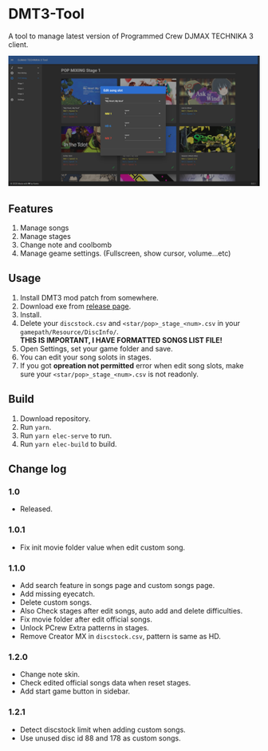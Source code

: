 # DMT3-Tool
A tool to manage latest version of Programmed Crew DJMAX TECHNIKA 3 client.

![edit](./screenshot/edit.png)

## Features
1. Manage songs
2. Manage stages
3. Change note and coolbomb
4. Manage geame settings. (Fullscreen, show cursor, volume...etc)

## Usage
1. Install DMT3 mod patch from somewhere.
2. Download exe from [release page](https://github.com/rogeraabbccdd/DMT3-Tool/releases/latest).
3. Install.
4. Delete your `discstock.csv` and `<star/pop>_stage_<num>.csv` in your `gamepath/Resource/DiscInfo/`.  
   **THIS IS IMPORTANT, I HAVE FORMATTED SONGS LIST FILE!**
5. Open Settings, set your game folder and save.
6. You can edit your song solots in stages.
7. If you got **opreation not permitted** error when edit song slots, make sure your `<star/pop>_stage_<num>.csv` is not readonly.

## Build
1. Download repository.
2. Run `yarn`.
3. Run `yarn elec-serve` to run.
4. Run `yarn elec-build` to build.

## Change log
### 1.0
- Released.
### 1.0.1
- Fix init movie folder value when edit custom song.
### 1.1.0
- Add search feature in songs page and custom songs page.
- Add missing eyecatch.
- Delete custom songs.
- Also Check stages after edit songs, auto add and delete difficulties.
- Fix movie folder after edit official songs.
- Unlock PCrew Extra patterns in stages.
- Remove Creator MX in `discstock.csv`, pattern is same as HD.
### 1.2.0
- Change note skin.
- Check edited official songs data when reset stages.
- Add start game button in sidebar.
### 1.2.1
- Detect discstock limit when adding custom songs.
- Use unused disc id 88 and 178 as custom songs.